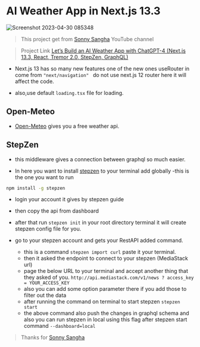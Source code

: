 # AI Weather App in Next.js 13.3

![Screenshot 2023-04-30 085348](https://user-images.githubusercontent.com/77588716/235366770-30fde490-32d4-4169-8716-45c3f1bf6fef.jpg)

>This project get from [Sonny Sangha](https://www.youtube.com/@SonnySangha) YouTube channel

>Project Link [Let’s Build an AI Weather App with ChatGPT-4 (Next.js 13.3, React, Tremor 2.0, StepZen, GraphQL)](https://www.youtube.com/watch?v=DS5TZCn-pk8&t=7807s)


- Next.js 13 has so many new features one of the new ones useRouter in come from `"next/navigation" ` do not use next.js 12 router here it will affect the code.

- also,use default ```loading.tsx``` file for loading.

## Open-Meteo

- [Open-Meteo](https://open-meteo.com/) gives you a free weather api.
 
## StepZen

- this middleware gives a connection between graphql so much easier.

- In here you want to install [stepzen](https://stepzen.com/) to your terminal add globally
  -this is the one you want to run

```bash
npm install -g stepzen
```

   -  login your account it gives by stepzen guide
   -  then copy the api from dashboard
   -  after that run ```stepzen init``` in your root directory terminal it will create stepzen config file for you.

- go to your stepzen account and gets your RestAPI added command.
  - this is a command `stepzen import curl` paste it your terminal.
  - then it asked the endpoint to connect to your stepzen (MediaStack url)
  - page the below URL to your terminal and accept another thing that they asked of you.
    `http://api.mediastack.com/v1/news ? access_key = YOUR_ACCESS_KEY`
  - also you can add some option parameter there if you add those to filter out the data
  - after running the command on terminal to start stepzen `stepzen start`
  - the above command also push the changes in graphql schema and also you can run stepzen in local using  this flag after stepzen start  command `--dashboard=local`


> Thanks for [Sonny Sangha](https://www.youtube.com/@SonnySangha)




